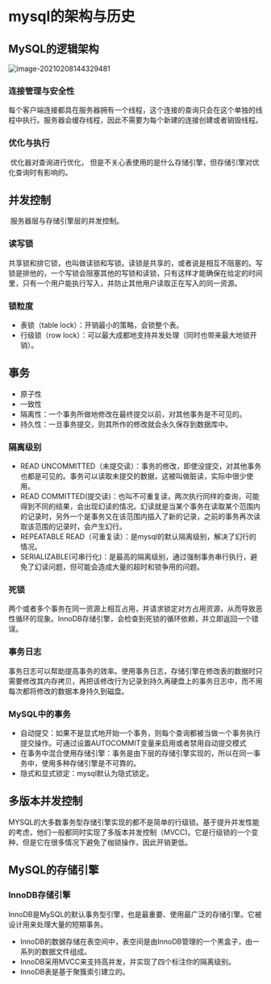 # mysql的架构与历史

## MySQL的逻辑架构

![image-20210208144329481](../../java/base/image-20210208144329481.png)

### 连接管理与安全性

​		每个客户端连接都具在服务器拥有一个线程，这个连接的查询只会在这个单独的线程中执行。服务器会缓存线程，因此不需要为每个新建的连接创建或者销毁线程。

### 优化与执行

​		优化器对查询进行优化， 但是不关心表使用的是什么存储引擎，但存储引擎对优化查询时有影响的。

## 并发控制

​		服务器层与存储引擎层的并发控制。

### 读写锁

​		共享锁和排它锁，也叫做读锁和写锁。读锁是共享的，或者说是相互不阻塞的。写锁是排他的，一个写锁会阻塞其他的写锁和读锁，只有这样才能确保在给定的时间里，只有一个用户能执行写入，并防止其他用户读取正在写入的同一资源。

### 锁粒度

- 表锁（table lock）：开销最小的策略，会锁整个表。
- 行级锁（row lock）：可以最大成都地支持并发处理（同时也带来最大地锁开销）。

## 事务

- 原子性
- 一致性
- 隔离性：一个事务所做地修改在最终提交以前，对其他事务是不可见的。
- 持久性：一旦事务提交，则其所作的修改就会永久保存到数据库中。

### 隔离级别

- READ UNCOMMITTED（未提交读）：事务的修改，即使没提交，对其他事务也都是可见的。事务可以读取未提交的数据，这被叫做脏读，实际中很少使用。
- READ COMMITTED(提交读)：也叫不可重复读，两次执行同样的查询，可能得到不同的结果，会出现幻读的情况。幻读就是当某个事务在读取某个范围内的记录时，另外一个是事务又在该范围内插入了新的记录，之前的事务再次读取该范围的记录时，会产生幻行。
- REPEATABLE READ（可重复读）：是mysql的默认隔离级别，解决了幻行的情况。
- SERIALIZABLE(可串行化)：是最高的隔离级别，通过强制事务串行执行，避免了幻读问题，但可能会造成大量的超时和锁争用的问题。

### 死锁

​		两个或者多个事务在同一资源上相互占用，并请求锁定对方占用资源，从而导致恶性循环的现象。InnoDB存储引擎，会检查到死锁的循环依赖，并立即返回一个错误。

### 事务日志

​		事务日志可以帮助提高事务的效率。使用事务日志，存储引擎在修改表的数据时只需要修改其内存拷贝，再把该修改行为记录到持久再硬盘上的事务日志中，而不用每次都将修改的数据本身持久到磁盘。

### MySQL中的事务

- 自动提交：如果不是显式地开始一个事务，则每个查询都被当做一个事务执行提交操作。可通过设置AUTOCOMMIT变量来启用或者禁用自动提交模式
- 在事务中混合使用存储引擎：事务是由下层的存储引擎实现的，所以在同一事务中，使用多种存储引擎是不可靠的。
- 隐式和显式锁定：mysql默认为隐式锁定。

## 多版本并发控制

MYSQL的大多数事务型存储引擎实现的都不是简单的行级锁。基于提升并发性能的考虑，他们一般都同时实现了多版本并发控制（MVCC)。它是行级锁的一个变种，但是它在很多情况下避免了枷锁操作，因此开销更低。

## MySQL的存储引擎

### InnoDB存储引擎

​		InnoDB是MySQL的默认事务型引擎，也是最重要、使用最广泛的存储引擎。它被设计用来处理大量的短期事务。

- InnoDB的数据存储在表空间中，表空间是由InnoDB管理的一个黑盒子，由一系列的数据文件组成。
- InnoDB采用MVCC来支持高并发，并实现了四个标注你的隔离级别。
- InnoDB表是基于聚簇索引建立的。